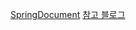 [SpringDocument](https://docs.spring.io/spring-framework/reference/overview.html)
[참고 블로그](https://velog.io/@dev_hammy/series)
